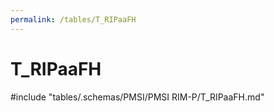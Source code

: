 ```yaml
---
permalink: /tables/T_RIPaaFH
---
```

# T\_RIPaaFH
<!-- SPDX-License-Identifier: MPL-2.0 -->

<!-- ATTENTION : Ne pas supprimer ou modifier la ligne ci-dessous -->
#include "tables/.schemas/PMSI/PMSI RIM-P/T_RIPaaFH.md"
<!-- ATTENTION : Ne pas supprimer ou modifier la ligne ci-dessus -->
